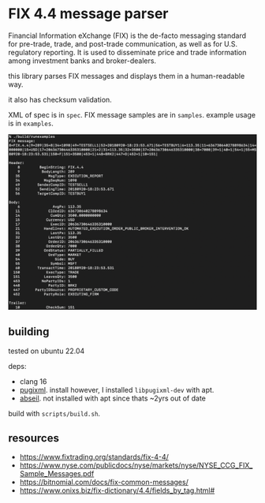 FIX 4.4 message parser
===

Financial Information eXchange (FIX) is the de-facto messaging standard for pre-trade, trade, and post-trade communication, as well as for U.S. regulatory reporting. It is used to disseminate price and trade information among investment banks and broker-dealers.

this library parses FIX messages and displays them in a human-readable way.

it also has checksum validation.

XML of spec is in `spec`. FIX message samples are in `samples`. example usage is in `examples`.

![](img/example.png)


building
---

tested on ubuntu 22.04

deps:
- clang 16
- [pugixml](https://github.com/zeux/pugixml). install however, I installed `libpugixml-dev` with apt.
- [abseil](https://abseil.io/about/). not installed with apt since thats ~2yrs out of date

build with `scripts/build.sh`.


resources
---

- https://www.fixtrading.org/standards/fix-4-4/
- https://www.nyse.com/publicdocs/nyse/markets/nyse/NYSE_CCG_FIX_Sample_Messages.pdf
- https://bitnomial.com/docs/fix-common-messages/
- https://www.onixs.biz/fix-dictionary/4.4/fields_by_tag.html#
